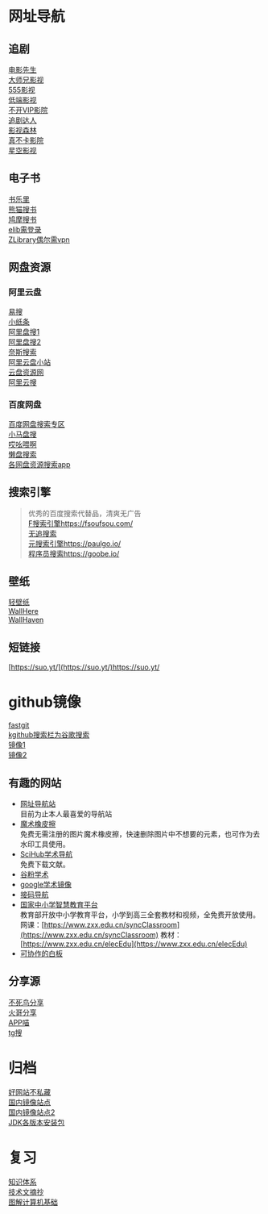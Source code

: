 # 网址导航
## 追剧

[电影先生](http://dianying.im/)   
[大师兄影视](https://dsxys.com/)  
[555影视](https://555dy1.com/)    
[低端影视](https://ddrk.me/)  
[不开VIP影院](https://bukaivip1.com/)   
[追剧达人](https://vipmv.co/)  
[影视森林](http://www.549.tv/)  
[真不卡影院](http://zhenbuka.fun/)  
[星空影视](https://xkys.tv/)  

## 电子书
[书乐里](https://www.sulery.com/)  
[熊猫搜书](https://www.sopandas.com/)  
[鸠摩搜书](https://www.jiumodiary.com/)  
[elib需登录](https://elib.cc/)  
[ZLibrary偶尔需vpn](https://u1lib.org/)  

## 网盘资源
### 阿里云盘
[易搜](https://yiso.fun/)  
[小纸条](https://u.gitcafe.net/)  
[阿里盘搜1](https://www.upyunso.com/)  
[阿里盘搜2](https://www.alipansou.com/)  
[奈斯搜索](https://www.niceso.fun/)  
[阿里云盘小站](https://wpxz.org/)  
[云盘资源网](https://www.yunpanziyuan.com/)  
[阿里云搜](https://aliyunso.cn/)  
### 百度网盘
[百度网盘搜索专区](http://wp.soshoulu.com/)  
[小马盘搜](https://www.xiaomapan.com/)  
[哎吆喂啊](http://www.aiyoweia.com/)  
[懒盘搜索](https://lzpan.com/)  
[各网盘资源搜索app](https://wwd.lanzouj.com/iZdm505a1thi/)  

## 搜索引擎
> 优秀的百度搜索代替品，清爽无广告  
[F搜索引擎](https://fsoufsou.com/)https://fsoufsou.com/  
[无追搜索](https://www.wuzhuiso.com/)  
[元搜索引擎](https://paulgo.io/)https://paulgo.io/  
[程序员搜索](https://goobe.io/)https://goobe.io/  

## 壁纸
[轻壁纸](https://bz.qinggongju.com/)  
[WallHere](https://wallhere.com/)  
[WallHaven](https://wallhaven.cc/)  

## 短链接
[https://suo.yt/](https://suo.yt/)https://suo.yt/   

# github镜像
[fastgit](https://hub.fastgit.xyz/)  
[kgithub搜索栏为谷歌搜索](https://kgithub.com/)  
[镜像1](https://hub.連接.台灣/)  
[镜像2](https://hub.おうか.tw/)  

## 有趣的网站
- [网址导航站](https://imyshare.com/)  
目前为止本人最喜爱的导航站
- [魔术橡皮擦](https://www.magiceraser.io/)  
免费无需注册的图片魔术橡皮擦，快速删除图片中不想要的元素，也可作为去水印工具使用。  
- [SciHub学术导航](https://scihub.net.cn/)  
免费下载文献。   
- [谷粉学术](http://xueshu.99lb.net/)  
- [google学术镜像](http://scholar.scqylaw.com/)  
- [接码导航](https://jiema.pub/)    
- [国家中小学智慧教育平台](https://www.zxx.edu.cn/)  
教育部开放中小学教育平台，小学到高三全套教材和视频，全免费开放使用。  
网课：[https://www.zxx.edu.cn/syncClassroom](https://www.zxx.edu.cn/syncClassroom) 
教材：[https://www.zxx.edu.cn/elecEdu](https://www.zxx.edu.cn/elecEdu)  
- [可协作的白板](https://excalidraw.com/)  

## 分享源
[不死鸟分享](https://iui.su/)  
[火哥分享](https://www.firepx.com/)  
[APP喵](https://www.appmiu.com/)  
[tg搜](http://www.sssoou.com/)  

# 归档
[好网站不私藏](good_sites.html)  
[国内镜像站点](cn_mirror_sites.html)  
[国内镜像站点2](https://github.com/eryajf/Thanks-Mirror)  
[JDK各版本安装包](http://www.codebaoku.com/jdk/jdk-index.html)  

# 复习
[知识体系](https://pdai.tech/)  
[技术文摘抄](http://learn.lianglianglee.com/)  
[图解计算机基础](https://xiaolincoding.com/)  
